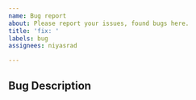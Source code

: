 ```yaml
---
name: Bug report
about: Please report your issues, found bugs here.
title: 'fix: '
labels: bug
assignees: niyasrad

---
```


## Bug Description
<!-- Provide a brief description of the bug -->
